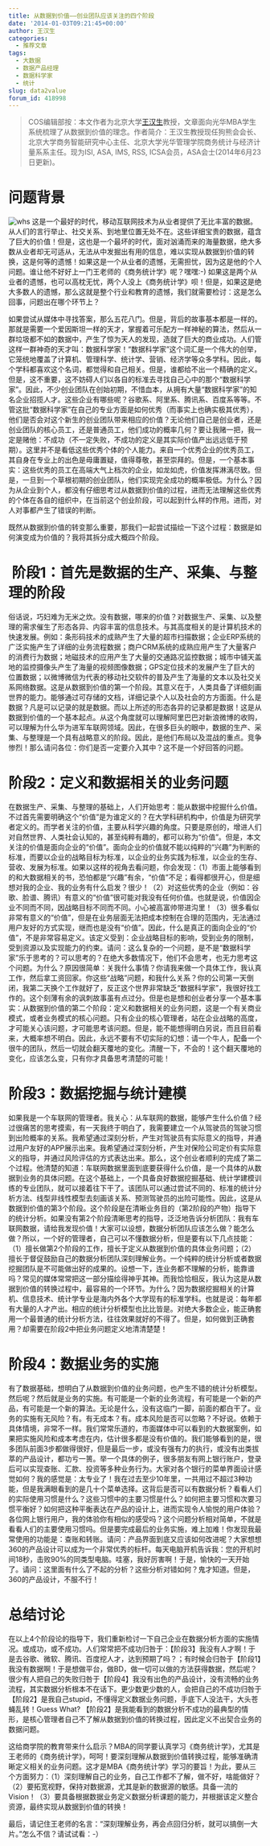 ```yaml
---
title: 从数据到价值——创业团队应该关注的四个阶段
date: '2014-01-03T09:21:45+00:00'
author: 王汉生
categories:
  - 推荐文章
tags:
  - 大数据
  - 数据产品经理
  - 数据科学家
  - 统计
slug: data2value
forum_id: 418998
---
```


> COS编辑部按：本文作者为北京大学[王汉生](http://hansheng.gsm.pku.edu.cn/)教授，文章面向光华MBA学生系统梳理了从数据到价值的理念。作者简介：王汉生教授现任狗熊会会长、北京大学商务智能研究中心主任、北京大学光华管理学院商务统计与经济计量系系主任。现为ISI, ASA, IMS, RSS, ICSA会员，ASA会士(2014年6月23日更新)。

# 问题背景

![whs](https://uploads.cosx.org/2014/01/whs.jpg)
这是一个最好的时代，移动互联网技术为从业者提供了无比丰富的数据。从人们的言行举止、社交关系、到地里位置无处不在。这些详细宝贵的数据，蕴含了巨大的价值！但是，这也是一个最坏的时代，面对汹涌而来的海量数据，绝大多数从业者却无可适从，无法从中发掘出有用的信息，难以实现从数据到价值的转换，这是何等的遗憾！如果这是一个从业者的遗憾，无需担忧，因为这是他的个人问题。谁让他不好好上一门王老师的《商务统计学》呢？嘿嘿:-) 如果这是两个从业者的遗憾，也可以高枕无忧，两个人没上《商务统计学》呗！但是，如果这是绝大多数人的遗憾，那么这就是整个行业和教育的遗憾，我们就需要检讨：这是怎么回事，问题出在哪个环节上？

如果尝试从媒体中寻找答案，那么五花八门。但是，背后的故事基本都是一样的。那就是需要一个爱因斯坦一样的天才，掌握着可乐配方一样神秘的算法，然后从一群垃圾都不如的数据中，产生了惊为天人的发现，造就了巨大的商业成功。人们管这样一群神奇的天才叫：数据科学家！“数据科学家”这个词汇是一个伟大的创举，它笼统地覆盖了计算机、管理科学、统计学、营销、经济学等众多学科。因此，每个学科都喜欢这个名词，都觉得和自己相关。但是，谁都给不出一个精确的定义。但是，这不重要，这不妨碍人们以各自的标准去寻找自己心中的那个“数据科学家”。因此，不少创业团队在创始初期，不惜血本，从拥有大量“数据科学家”的知名企业招揽人才。这些企业有哪些呢？谷歌系、阿里系、腾讯系、百度系等等。不管这批“数据科学家”在自己的专业方面是如何优秀（而事实上也确实极其优秀），他们是否会对这个新生的创业团队带来相应的价值？无论他们自己是创业者，还是创业团队的核心员工，还是普通员工，他们成功的概率几何？要让我赌一把，我一定是赌他：不成功（不一定失败，不成功的定义是其实际价值产出远远低于预期）。这里并不是看低这些优秀个体的个人能力。来自一个优秀企业的优秀员工，其自身在专业上的出色是毋庸置疑，值得尊敬，甚至崇拜的。但是，一个基本事实：这些优秀的员工在高端大气上档次的企业，如龙如虎，价值发挥淋漓尽致。但是，一旦到一个草根初期的创业团队，他们实现完全成功的概率极低。为什么？因为从企业到个人，都没有仔细思考过从数据到价值的过程，进而无法理解这些优秀的个体在各自的组织中，在当前这个创业阶段，可以起到什么样的作用。进而，对人对事都产生了错误的判断。<!--more-->

既然从数据到价值的转变那么重要，那我们一起尝试描绘一下这个过程：数据是如何演变成为价值的？我将其拆分成大概四个阶段。

#  阶段1：首先是数据的生产、采集、与整理的阶段

俗话说，巧妇难为无米之炊。没有数据，哪来的价值？对数据生产、采集、以及整理的需求催生了形态各异、内容丰富的信息技术。与其高度相关的是计算机技术的快速发展。例如：条形码技术的成熟产生了大量的超市扫描数据；企业ERP系统的广泛实施产生了详细的业务流程数据；商户CRM系统的成熟应用产生了大量客户的消费行为数据；地磁技术的应用产生了大量的交通路况监控数据；城市中铺天盖地的监控摄像头产生了海量的视频图像数据；GPS定位技术的发展产生了巨大的位置数据；以微博微信为代表的移动社交软件的普及产生了海量的文本以及社交关系网络数据。这是从数据到价值的第一个阶段。其意义在于，人类具备了详细刻画世界的能力。能够通过可存储的文档，详细记录个人以及社会的方方面面。什么是数据？凡是可以记录的就是数据。而以上所述的形态各异的记录都是数据！这是从数据到价值的一个基本起点。从这个角度就可以理解阿里巴巴对新浪微博的收购，可以理解为什么华为进军车联网领域。因此，在很多巨头的眼中，数据的生产、采集、与整理是一个具有战略意义的阶段。因此，是他们布局以及混战的重点。竞争惨烈！那么请问各位：你们是否一定要介入其中？这不是一个好回答的问题。

# 阶段2：定义和数据相关的业务问题

在数据生产、采集、与整理的基础上，人们开始思考：能从数据中挖掘什么价值。不过首先需要明确这个“价值”是为谁定义的？在大学科研机构中，价值是为研究学者定义的。而学者关注的价值，主要从科学兴趣的角度。只要是原创的，增进人们对自然世界、人类社会认知的，甚至纯粹有趣的，都可以称为“价值”。但是，本文关注的价值是面向企业的“价值”。面向企业的价值就不能以纯粹的“兴趣”为判断的标准，而要以企业的战略目标为标准，以企业的业务实践为标准，以企业的生存、营收、发展为标准。如果以这样的视角去看问题，你会发现：（1）市面上能够看到的和大数据相关的书，恐怕都是“兴趣”有余，“价值”不足；看得都很开心，但是细想对我的企业、我的业务有什么启发？很少！（2）对这些优秀的企业（例如：谷歌、脸谱、腾讯）有意义的“价值”很可能对我没有任何价值。也就是说，价值因企业不同而不同，因战略目标不同而不同。小心被高富帅带进沟里！（3）很多看似非常有意义的“价值”，但是在业务层面无法把成本控制在合理的范围内，无法通过用户友好的方式实现，继而也是没有“价值”。因此，什么是真正的面向企业的“价值”，不是非常容易定义。该定义受到：企业战略目标的影响，受到业务的限制，受到资源以及实现能力的约束。请问：这么复杂的一个问题，是不是“数据科学家”乐于思考的？可以思考的？在绝大多数情况下，他们不会思考，也无力思考这个问题。为什么？原因很简单：关我什么事情？你请我来做一个具体工作，我认真工作，然后拿工资回家。你这些“战略”问题，和我什么关系？你的公司第一天倒闭，我第二天换个工作就好了，反正这个世界非常缺乏“数据科学家”，我很好找工作的。这个刻薄有余的讽刺故事虽有点过分。但是也是想和创业者分享一个基本事实：从数据到价值的第二个阶段：定义和数据相关的业务问题，这是一个有关商业模式，或者业务模式的核心问题。只有企业的核心管理者，站在企业战略的高度，才可能关心该问题，才可能思考该问题。但是，能不能想得明白另说，而且目前看来，大概率想不明白。因此，永远不要有不切实际的幻想：请一个牛人，配备一个很牛的团队，然后一切就会翻天覆地的变化。清醒一下，不会的！这个翻天覆地的变化，应该怎么变，只有你才具备思考清楚的可能！

# 阶段3：数据挖掘与统计建模

如果我是一个车联网的管理者。我关心：从车联网的数据，能够产生什么价值？经过很痛苦的思考摸索，有一天我终于明白了，我需要建立一个从驾驶员的驾驶习惯到出险概率的关系。我希望通过深刻分析，产生对驾驶员有实际意义的指导，并通过用户友好的APP展示出来。我希望通过深刻分析，产生对保险公司定价有实际意义的指导，并通过风险评估的方式表达出来。那么，这个创业者顺利的完成了第二个过程。他清楚的知道：车联网数据里面到底要获得什么价值，是一个具体的从数据到业务的具体问题。在这个基础上，一个具备良好数据挖掘基础、统计学建模训练的专业团队，就可以接着往下干了。该团队可以通过尝试不同的、标准的统计分析方法、线型非线性模型去刻画该关系、预测驾驶员的出险可能性。因此，这是从数据到价值的第3个阶段。这个阶段是在清晰业务目的（第2阶段的产物）指导下的统计分析。如果没有第2个阶段清晰思考的指导，泛泛地告诉分析团队：我有车联网数据，请给我发现价值！大家可以设想，数据分析团队应该怎么做？能怎么做？所以，一个好的管理者，自己可以不懂数据分析，但是要有以下几点技能：（1）擅长做第2个阶段的工作，擅长于定义从数据到价值的具体业务问题；（2）擅长于督促鼓励自己的数据分析团队深刻理解业务。一个纯粹的统计分析或者数据挖掘团队是不可能做出好的成果的。设想一下，连业务都不理解的分析，能靠谱吗？常见的媒体常常把这一部分描绘得神乎其神。而我恰恰相反，我认为这是从数据到价值的转换过程中，最容易的一个环节。为什么？因为数据挖掘相关的计算机、信息技术、统计学专业是海内外各个大学现有的标准学科。也就是说：每年都有大量的人才产出。相应的统计分析模型也比比皆是。对绝大多数企业，能正确套用一个最普通的统计分析方法，往往效果就好的不得了。但是，如何做到正确套用？却需要在阶段2中把业务问题定义地清清楚楚！

# 阶段4：数据业务的实施

有了数据基础，想明白了从数据到价值的业务问题，也产生不错的统计分析模型。然后呢？然后就是业务的实施。有可能是一个新的业务流程，有可能是一个新的产品，有可能是一个新的算法。无论是什么，没有这临门一脚，前面的都白干了。业务的实施有无风险？有。有无成本？有。成本风险是否可以忽略？不好说。依赖于具体情境，非常不一样。我们常常乐道的，市面媒体中可以看到的大数据案例，如果把实施风险和成本考虑在内，估计很多都是没有价值的。我们能够看到的是，很多团队前面3步都做得很好，但是最后一步，或没有强有力的执行，或没有出类拔萃的产品设计，都功亏一篑。举一个具体的例子，很多朋友有网上银行账户，登录后可以实现查账、汇款、投资等多种业务行为。大家对各个银行的菜单界面设计感觉如何？我的感觉是：太专业了！我在过去至少10年里，一共用过不超过3种功能，但是我满眼看到的是几十个菜单选择。这背后是否可以有数据分析？看看人们的实际使用习惯是什么？这些习惯中的主要习惯是什么？如何把主要习惯和次要习惯平衡好？如何把这种平衡表达在产品的设计上，进而实现令人愉悦的用户体验？各位网上银行用户，我的体验你有相似的感受吗？这个问题分析相对简单，不就是看看人们的主要使用习惯吗。但是要完成最后的业务实施，难上加难！你发现我最常使用的功能是：查账和转账。请问：产品界面到底又应该如何改进呢？大家想想360的产品设计可以成为一个非常优秀的标杆。每天电脑开机告诉我：您的开机时间18秒，击败90%的同类型电脑。哇塞，我好厉害啊！于是，愉快的一天开始了。请问：这里面有什么了不起的分析？这些分析对错如何？鬼才知道。但是，360的产品设计，不服不行！

# 总结讨论

在以上4个阶段论的指导下，我们重新检讨一下自己企业在数据分析方面的实施情况。或成功，或不成功。人们常常把不成功归咎于：【阶段3】我没有人才啊！于是去谷歌、微软、腾讯、百度挖人才，达到预期了吗？；有时候会归咎于【阶段1】我没有数据啊！于是想做平台，做BD，做一切可以做的方法获得数据，然后呢？很少有人把自己的失败归咎于【阶段4】我没有出色的产品设计，没有流畅的业务流程，其实数据分析根本不在话下。更少数更少数的人，会把自己的不成功归咎于【阶段2】是我自己stupid，不懂得定义数据业务问题，手底下人没法干，大头苍蝇乱转！Guess What? 【阶段2】是我能看到的数据分析不成功的最典型的情形，是核心管理者自己不了解从数据到价值的转换过程，因此定义不出契合业务的数据问题。

这给商学院的教育带来什么启示？MBA的同学要认真学习《商务统计学》，尤其是王老师的《商务统计学》，呵呵！要深刻理解从数据到价值转换过程，能够准确清晰定义相关的业务问题。这才是MBA《商务统计学》学习的要旨！为此，要从三个方面努力：（1）深刻理解自己的业务，自己工作都不了解，做不好，啥能做好？（2）要拓宽视野，保持对数据源，尤其是新的数据源的敏感。具备一流的Vision！（3）要具备根据数据业务定义数据分析课题的能力，并根据该定义整合资源，最终实现从数据到价值的转换！

最后，请记住王老师的名言：“深刻理解业务，再会点回归分析，就可以搞倒一大片。”怎么不信？请试试看：-）
